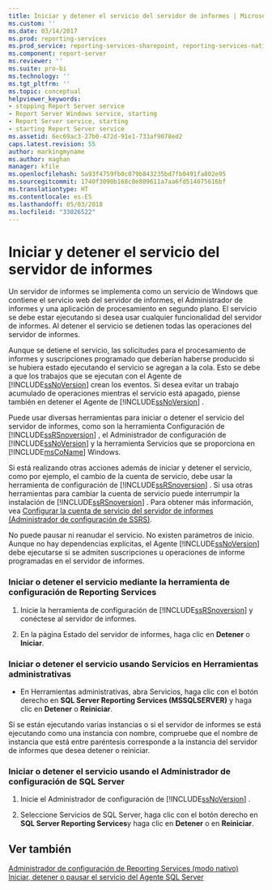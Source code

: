 ```yaml
---
title: Iniciar y detener el servicio del servidor de informes | Microsoft Docs
ms.custom: ''
ms.date: 03/14/2017
ms.prod: reporting-services
ms.prod_service: reporting-services-sharepoint, reporting-services-native
ms.component: report-server
ms.reviewer: ''
ms.suite: pro-bi
ms.technology: ''
ms.tgt_pltfrm: ''
ms.topic: conceptual
helpviewer_keywords:
- stopping Report Server service
- Report Server Windows service, starting
- Report Server service, starting
- starting Report Server service
ms.assetid: 6ec69ac3-27b0-472d-91e1-733af9078ed2
caps.latest.revision: 55
author: markingmyname
ms.author: maghan
manager: kfile
ms.openlocfilehash: 5a93f4759fb0c079b843235bd7fb0491fa802e95
ms.sourcegitcommit: 1740f3090b168c0e809611a7aa6fd514075616bf
ms.translationtype: HT
ms.contentlocale: es-ES
ms.lasthandoff: 05/03/2018
ms.locfileid: "33026522"
---
```

# <a name="start-and-stop-the-report-server-service"></a>Iniciar y detener el servicio del servidor de informes
  Un servidor de informes se implementa como un servicio de Windows que contiene el servicio web del servidor de informes, el Administrador de informes y una aplicación de procesamiento en segundo plano. El servicio se debe estar ejecutando si desea usar cualquier funcionalidad del servidor de informes. Al detener el servicio se detienen todas las operaciones del servidor de informes.  
  
 Aunque se detiene el servicio, las solicitudes para el procesamiento de informes y suscripciones programado que deberían haberse producido si se hubiera estado ejecutando el servicio se agregan a la cola. Esto se debe a que los trabajos que se ejecutan con el Agente de [!INCLUDE[ssNoVersion](../../includes/ssnoversion-md.md)] crean los eventos. Si desea evitar un trabajo acumulado de operaciones mientras el servicio está apagado, piense también en detener el Agente de [!INCLUDE[ssNoVersion](../../includes/ssnoversion-md.md)] .  
  
 Puede usar diversas herramientas para iniciar o detener el servicio del servidor de informes, como son la herramienta Configuración de [!INCLUDE[ssRSnoversion](../../includes/ssrsnoversion-md.md)] , el Administrador de configuración de [!INCLUDE[ssNoVersion](../../includes/ssnoversion-md.md)] y la herramienta Servicios que se proporciona en [!INCLUDE[msCoName](../../includes/msconame-md.md)] Windows.  
  
 Si está realizando otras acciones además de iniciar y detener el servicio, como por ejemplo, el cambio de la cuenta de servicio, debe usar la herramienta de configuración de [!INCLUDE[ssRSnoversion](../../includes/ssrsnoversion-md.md)] . Si usa otras herramientas para cambiar la cuenta de servicio puede interrumpir la instalación de [!INCLUDE[ssRSnoversion](../../includes/ssrsnoversion-md.md)] . Para obtener más información, vea [Configurar la cuenta de servicio del servidor de informes &#40;Administrador de configuración de SSRS&#41;](../../reporting-services/install-windows/configure-the-report-server-service-account-ssrs-configuration-manager.md).  
  
 No puede pausar ni reanudar el servicio. No existen parámetros de inicio. Aunque no hay dependencias explícitas, el Agente [!INCLUDE[ssNoVersion](../../includes/ssnoversion-md.md)] debe ejecutarse si se admiten suscripciones u operaciones de informe programadas en el servidor de informes.  
  
### <a name="to-start-or-stop-the-service-using-the-reporting-services-configuration-tool"></a>Iniciar o detener el servicio mediante la herramienta de configuración de Reporting Services  
  
1.  Inicie la herramienta de configuración de [!INCLUDE[ssRSnoversion](../../includes/ssrsnoversion-md.md)] y conéctese al servidor de informes.  
  
2.  En la página Estado del servidor de informes, haga clic en **Detener** o **Iniciar**.  
  
### <a name="to-start-or-stop-the-service-using-services-in-administrative-tools"></a>Iniciar o detener el servicio usando Servicios en Herramientas administrativas  
  
-   En Herramientas administrativas, abra Servicios, haga clic con el botón derecho en **SQL Server Reporting Services (MSSQLSERVER)** y haga clic en **Detener** o **Reiniciar**.  
  
 Si se están ejecutando varias instancias o si el servidor de informes se está ejecutando como una instancia con nombre, compruebe que el nombre de instancia que está entre paréntesis corresponde a la instancia del servidor de informes que desea detener o reiniciar.  
  
### <a name="to-start-or-stop-the-service-using-sql-server-configuration-manager"></a>Iniciar o detener el servicio usando el Administrador de configuración de SQL Server  
  
1.  Inicie el Administrador de configuración de [!INCLUDE[ssNoVersion](../../includes/ssnoversion-md.md)] .  
  
2.  Seleccione Servicios de SQL Server, haga clic con el botón derecho en **SQL Server Reporting Services**y haga clic en **Detener** o en **Reiniciar**.  
  
## <a name="see-also"></a>Ver también  
 [Administrador de configuración de Reporting Services &#40;modo nativo&#41;](../../reporting-services/install-windows/reporting-services-configuration-manager-native-mode.md)   
 [Iniciar, detener o pausar el servicio del Agente SQL Server](http://msdn.microsoft.com/library/c95a9759-dd30-4ab6-9ab0-087bb3bfb97c)  
  
  
